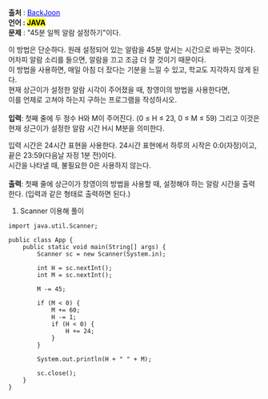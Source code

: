 **출처** : <a href="https://www.acmicpc.net/problem/2884" style="color: blue; text-decoration: underline;">BackJoon</a><br>
**언어 : <mark>JAVA**</mark><br>
**문제** : "45분 일찍 알람 설정하기"이다.<br>

이 방법은 단순하다. 원래 설정되어 있는 알람을 45분 앞서는 시간으로 바꾸는 것이다.<br> 어차피 알람 소리를 들으면, 알람을 끄고 조금 더 잘 것이기 때문이다. <br>이 방법을 사용하면, 매일 아침 더 잤다는 기분을 느낄 수 있고, 학교도 지각하지 않게 된다.
<br>
현재 상근이가 설정한 알람 시각이 주어졌을 때, 창영이의 방법을 사용한다면, <br>이를 언제로 고쳐야 하는지 구하는 프로그램을 작성하시오.<br><br>
**입력**:
첫째 줄에 두 정수 H와 M이 주어진다. (0 ≤ H ≤ 23, 0 ≤ M ≤ 59) 그리고 이것은 현재 상근이가 설정한 알람 시간 H시 M분을 의미한다.<br>

입력 시간은 24시간 표현을 사용한다. 24시간 표현에서 하루의 시작은 0:0(자정)이고, 끝은 23:59(다음날 자정 1분 전)이다. <br>시간을 나타낼 때, 불필요한 0은 사용하지 않는다.
<br><br>
**출력**:
첫째 줄에 상근이가 창영이의 방법을 사용할 때, 설정해야 하는 알람 시간을 출력한다. (입력과 같은 형태로 출력하면 된다.)

1. Scanner 이용해 풀이
```
import java.util.Scanner;

public class App {
    public static void main(String[] args) {
        Scanner sc = new Scanner(System.in);

        int H = sc.nextInt();
        int M = sc.nextInt();

        M -= 45;

        if (M < 0) {
            M += 60; 
            H -= 1; 
            if (H < 0) {
                H += 24; 
            }
        }

        System.out.println(H + " " + M);

        sc.close();
    }
}

```
